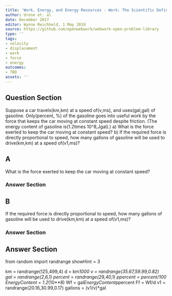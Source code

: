 ```yaml
---
title: 'Work, Energy, and Energy Resources - Work: The Scientific Definition'
author: Urone et. al
date: December 2017
editor: Wynne Reichheld, 1 May 2018
source: https://github.com/openwebwork/webwork-open-problem-library
type: ''
tags:
- velocity
- displacement
- work
- force
- energy
outcomes:
- TBD
assets: ''
---
```


## Question Section 

Suppose a car travels(km,km) at a speed of(v,ms), and uses(gal,gal) of gasoline. Only(percent, %) of the gasoline goes into useful work by the force that keeps the car moving at constant speed despite friction. (The energy content of gasoline is(1.2times 10^8,Jgal).)
a) What is the force exerted to keep the car moving at constant speed?
b) If the required force is directly proportional to speed, how many gallons of gasoline will be used to drive(km,km) at a speed of(v1,ms)?

## A
What is the force exerted to keep the car moving at constant speed?
### Answer Section
## B
If the required force is directly proportional to speed, how many gallons of gasoline will be used to drive(km,km) at a speed of(v1,ms)?
### Answer Section


## Answer Section

from random import randrange
showHint = 3

km = randrange(125,499,4)
d = km*1000
v = randrange(35.67,59.99,0.82)
gal = randrange(2,6,1)
percent = randrange(29,40,1)
ppercent = percent/100
EnergyContent = 1.2*(10**8)
Wf = gal*EnergyContent*ppercent
Ff = Wf/d
v1 = randrange(20.16,30.99,0.17)
gallons = (v1/v)*gal
